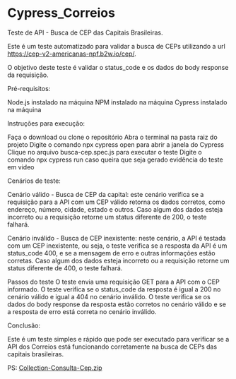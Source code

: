 # Cypress_Correios

Teste de API - Busca de CEP das Capitais Brasileiras.

Este é um teste automatizado para validar a busca de CEPs utilizando a url https://cep-v2-americanas-npf.b2w.io/cep/.

O objetivo deste teste é validar o status_code e os dados do body response da requisição.

Pré-requisitos:

Node.js instalado na máquina
NPM instalado na máquina
Cypress instalado na máquina

Instruções para execução:

Faça o download ou clone o repositório
Abra o terminal na pasta raiz do projeto
Digite o comando npx cypress open para abrir a janela do Cypress
Clique no arquivo busca-cep.spec.js para executar o teste
Digite o comando npx cypress run caso queira que seja gerado evidência do teste em video

Cenários de teste:

Cenário válido - Busca de CEP da capital: este cenário verifica se a requisição para a API com um CEP válido retorna os dados corretos, como endereço, número, cidade, estado e outros. Caso algum dos dados esteja incorreto ou a requisição retorne um status diferente de 200, o teste falhará.

Cenário inválido - Busca de CEP inexistente: neste cenário, a API é testada com um CEP inexistente, ou seja, o teste verifica se a resposta da API é um status_code 400, e se a mensagem de erro e outras informações estão corretas. Caso algum dos dados esteja incorreto ou a requisição retorne um status diferente de 400, o teste falhará.

Passos do teste
O teste envia uma requisição GET para a API com o CEP informado.
O teste verifica se o status_code da resposta é igual a 200 no cenário válido e igual a 404 no cenário inválido.
O teste verifica se os dados do body response da resposta estão corretos no cenário válido e se a resposta de erro está correta no cenário inválido.

Conclusão:

Este é um teste simples e rápido que pode ser executado para verificar se a API dos Correios está funcionando corretamente na busca de CEPs das capitais brasileiras.

PS: [Collection-Consulta-Cep.zip](https://github.com/MarcosMotaDeal/Cypress_Correios/files/11343322/Collection-Consulta-Cep.zip)

